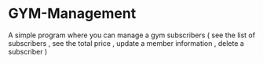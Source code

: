 # GYM-Management
A simple program where you can manage a gym subscribers ( see the list of subscribers , see the total price , update a member information , delete a subscriber )
